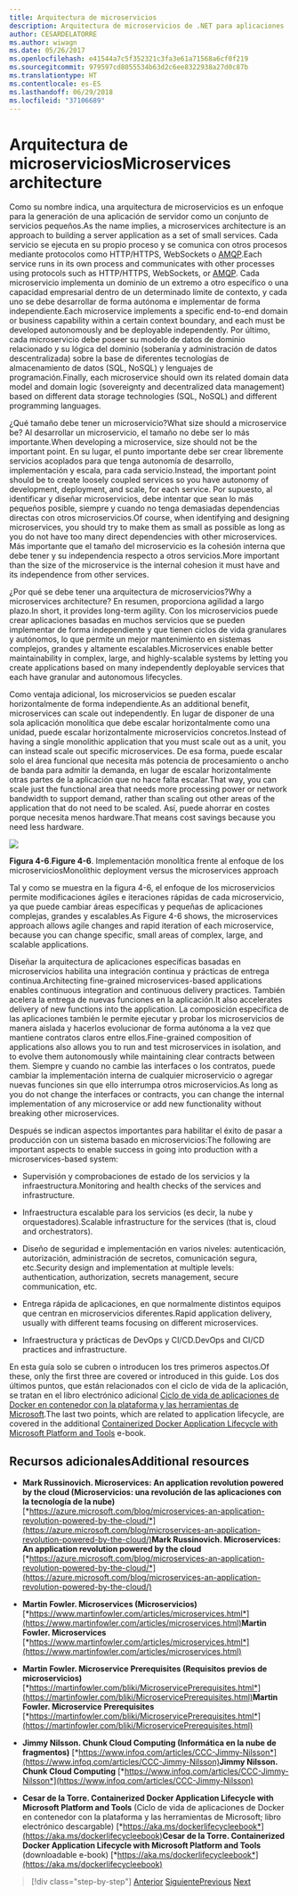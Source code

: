 ```yaml
---
title: Arquitectura de microservicios
description: Arquitectura de microservicios de .NET para aplicaciones .NET en contenedor | Arquitectura de microservicios
author: CESARDELATORRE
ms.author: wiwagn
ms.date: 05/26/2017
ms.openlocfilehash: e41544a7c5f352321c3fa3e61a71568a6cf0f219
ms.sourcegitcommit: 979597cd8055534b63d2c6ee8322938a27d0c87b
ms.translationtype: HT
ms.contentlocale: es-ES
ms.lasthandoff: 06/29/2018
ms.locfileid: "37106689"
---
```

# <a name="microservices-architecture"></a><span data-ttu-id="b7209-103">Arquitectura de microservicios</span><span class="sxs-lookup"><span data-stu-id="b7209-103">Microservices architecture</span></span>

<span data-ttu-id="b7209-104">Como su nombre indica, una arquitectura de microservicios es un enfoque para la generación de una aplicación de servidor como un conjunto de servicios pequeños.</span><span class="sxs-lookup"><span data-stu-id="b7209-104">As the name implies, a microservices architecture is an approach to building a server application as a set of small services.</span></span> <span data-ttu-id="b7209-105">Cada servicio se ejecuta en su propio proceso y se comunica con otros procesos mediante protocolos como HTTP/HTTPS, WebSockets o [AMQP](https://en.wikipedia.org/wiki/Advanced_Message_Queuing_Protocol).</span><span class="sxs-lookup"><span data-stu-id="b7209-105">Each service runs in its own process and communicates with other processes using protocols such as HTTP/HTTPS, WebSockets, or [AMQP](https://en.wikipedia.org/wiki/Advanced_Message_Queuing_Protocol).</span></span> <span data-ttu-id="b7209-106">Cada microservicio implementa un dominio de un extremo a otro específico o una capacidad empresarial dentro de un determinado límite de contexto, y cada uno se debe desarrollar de forma autónoma e implementar de forma independiente.</span><span class="sxs-lookup"><span data-stu-id="b7209-106">Each microservice implements a specific end-to-end domain or business capability within a certain context boundary, and each must be developed autonomously and be deployable independently.</span></span> <span data-ttu-id="b7209-107">Por último, cada microservicio debe poseer su modelo de datos de dominio relacionado y su lógica del dominio (soberanía y administración de datos descentralizada) sobre la base de diferentes tecnologías de almacenamiento de datos (SQL, NoSQL) y lenguajes de programación.</span><span class="sxs-lookup"><span data-stu-id="b7209-107">Finally, each microservice should own its related domain data model and domain logic (sovereignty and decentralized data management) based on different data storage technologies (SQL, NoSQL) and different programming languages.</span></span>

<span data-ttu-id="b7209-108">¿Qué tamaño debe tener un microservicio?</span><span class="sxs-lookup"><span data-stu-id="b7209-108">What size should a microservice be?</span></span> <span data-ttu-id="b7209-109">Al desarrollar un microservicio, el tamaño no debe ser lo más importante.</span><span class="sxs-lookup"><span data-stu-id="b7209-109">When developing a microservice, size should not be the important point.</span></span> <span data-ttu-id="b7209-110">En su lugar, el punto importante debe ser crear libremente servicios acoplados para que tenga autonomía de desarrollo, implementación y escala, para cada servicio.</span><span class="sxs-lookup"><span data-stu-id="b7209-110">Instead, the important point should be to create loosely coupled services so you have autonomy of development, deployment, and scale, for each service.</span></span> <span data-ttu-id="b7209-111">Por supuesto, al identificar y diseñar microservicios, debe intentar que sean lo más pequeños posible, siempre y cuando no tenga demasiadas dependencias directas con otros microservicios.</span><span class="sxs-lookup"><span data-stu-id="b7209-111">Of course, when identifying and designing microservices, you should try to make them as small as possible as long as you do not have too many direct dependencies with other microservices.</span></span> <span data-ttu-id="b7209-112">Más importante que el tamaño del microservicio es la cohesión interna que debe tener y su independencia respecto a otros servicios.</span><span class="sxs-lookup"><span data-stu-id="b7209-112">More important than the size of the microservice is the internal cohesion it must have and its independence from other services.</span></span>

<span data-ttu-id="b7209-113">¿Por qué se debe tener una arquitectura de microservicios?</span><span class="sxs-lookup"><span data-stu-id="b7209-113">Why a microservices architecture?</span></span> <span data-ttu-id="b7209-114">En resumen, proporciona agilidad a largo plazo.</span><span class="sxs-lookup"><span data-stu-id="b7209-114">In short, it provides long-term agility.</span></span> <span data-ttu-id="b7209-115">Con los microservicios puede crear aplicaciones basadas en muchos servicios que se pueden implementar de forma independiente y que tienen ciclos de vida granulares y autónomos, lo que permite un mejor mantenimiento en sistemas complejos, grandes y altamente escalables.</span><span class="sxs-lookup"><span data-stu-id="b7209-115">Microservices enable better maintainability in complex, large, and highly-scalable systems by letting you create applications based on many independently deployable services that each have granular and autonomous lifecycles.</span></span>

<span data-ttu-id="b7209-116">Como ventaja adicional, los microservicios se pueden escalar horizontalmente de forma independiente.</span><span class="sxs-lookup"><span data-stu-id="b7209-116">As an additional benefit, microservices can scale out independently.</span></span> <span data-ttu-id="b7209-117">En lugar de disponer de una sola aplicación monolítica que debe escalar horizontalmente como una unidad, puede escalar horizontalmente microservicios concretos.</span><span class="sxs-lookup"><span data-stu-id="b7209-117">Instead of having a single monolithic application that you must scale out as a unit, you can instead scale out specific microservices.</span></span> <span data-ttu-id="b7209-118">De esa forma, puede escalar solo el área funcional que necesita más potencia de procesamiento o ancho de banda para admitir la demanda, en lugar de escalar horizontalmente otras partes de la aplicación que no hace falta escalar.</span><span class="sxs-lookup"><span data-stu-id="b7209-118">That way, you can scale just the functional area that needs more processing power or network bandwidth to support demand, rather than scaling out other areas of the application that do not need to be scaled.</span></span> <span data-ttu-id="b7209-119">Así, puede ahorrar en costes porque necesita menos hardware.</span><span class="sxs-lookup"><span data-stu-id="b7209-119">That means cost savings because you need less hardware.</span></span>

![](./media/image6.png)

<span data-ttu-id="b7209-120">**Figura 4-6**.</span><span class="sxs-lookup"><span data-stu-id="b7209-120">**Figure 4-6**.</span></span> <span data-ttu-id="b7209-121">Implementación monolítica frente al enfoque de los microservicios</span><span class="sxs-lookup"><span data-stu-id="b7209-121">Monolithic deployment versus the microservices approach</span></span>

<span data-ttu-id="b7209-122">Tal y como se muestra en la figura 4-6, el enfoque de los microservicios permite modificaciones ágiles e iteraciones rápidas de cada microservicio, ya que puede cambiar áreas específicas y pequeñas de aplicaciones complejas, grandes y escalables.</span><span class="sxs-lookup"><span data-stu-id="b7209-122">As Figure 4-6 shows, the microservices approach allows agile changes and rapid iteration of each microservice, because you can change specific, small areas of complex, large, and scalable applications.</span></span>

<span data-ttu-id="b7209-123">Diseñar la arquitectura de aplicaciones específicas basadas en microservicios habilita una integración continua y prácticas de entrega continua.</span><span class="sxs-lookup"><span data-stu-id="b7209-123">Architecting fine-grained microservices-based applications enables continuous integration and continuous delivery practices.</span></span> <span data-ttu-id="b7209-124">También acelera la entrega de nuevas funciones en la aplicación.</span><span class="sxs-lookup"><span data-stu-id="b7209-124">It also accelerates delivery of new functions into the application.</span></span> <span data-ttu-id="b7209-125">La composición específica de las aplicaciones también le permite ejecutar y probar los microservicios de manera aislada y hacerlos evolucionar de forma autónoma a la vez que mantiene contratos claros entre ellos.</span><span class="sxs-lookup"><span data-stu-id="b7209-125">Fine-grained composition of applications also allows you to run and test microservices in isolation, and to evolve them autonomously while maintaining clear contracts between them.</span></span> <span data-ttu-id="b7209-126">Siempre y cuando no cambie las interfaces o los contratos, puede cambiar la implementación interna de cualquier microservicio o agregar nuevas funciones sin que ello interrumpa otros microservicios.</span><span class="sxs-lookup"><span data-stu-id="b7209-126">As long as you do not change the interfaces or contracts, you can change the internal implementation of any microservice or add new functionality without breaking other microservices.</span></span>

<span data-ttu-id="b7209-127">Después se indican aspectos importantes para habilitar el éxito de pasar a producción con un sistema basado en microservicios:</span><span class="sxs-lookup"><span data-stu-id="b7209-127">The following are important aspects to enable success in going into production with a microservices-based system:</span></span>

-   <span data-ttu-id="b7209-128">Supervisión y comprobaciones de estado de los servicios y la infraestructura.</span><span class="sxs-lookup"><span data-stu-id="b7209-128">Monitoring and health checks of the services and infrastructure.</span></span>

-   <span data-ttu-id="b7209-129">Infraestructura escalable para los servicios (es decir, la nube y orquestadores).</span><span class="sxs-lookup"><span data-stu-id="b7209-129">Scalable infrastructure for the services (that is, cloud and orchestrators).</span></span>

-   <span data-ttu-id="b7209-130">Diseño de seguridad e implementación en varios niveles: autenticación, autorización, administración de secretos, comunicación segura, etc.</span><span class="sxs-lookup"><span data-stu-id="b7209-130">Security design and implementation at multiple levels: authentication, authorization, secrets management, secure communication, etc.</span></span>

-   <span data-ttu-id="b7209-131">Entrega rápida de aplicaciones, en que normalmente distintos equipos que centran en microservicios diferentes.</span><span class="sxs-lookup"><span data-stu-id="b7209-131">Rapid application delivery, usually with different teams focusing on different microservices.</span></span>

-   <span data-ttu-id="b7209-132">Infraestructura y prácticas de DevOps y CI/CD.</span><span class="sxs-lookup"><span data-stu-id="b7209-132">DevOps and CI/CD practices and infrastructure.</span></span>

<span data-ttu-id="b7209-133">En esta guía solo se cubren o introducen los tres primeros aspectos.</span><span class="sxs-lookup"><span data-stu-id="b7209-133">Of these, only the first three are covered or introduced in this guide.</span></span> <span data-ttu-id="b7209-134">Los dos últimos puntos, que están relacionados con el ciclo de vida de la aplicación, se tratan en el libro electrónico adicional [Ciclo de vida de aplicaciones de Docker en contenedor con la plataforma y las herramientas de Microsoft](https://aka.ms/dockerlifecycleebook).</span><span class="sxs-lookup"><span data-stu-id="b7209-134">The last two points, which are related to application lifecycle, are covered in the additional [Containerized Docker Application Lifecycle with Microsoft Platform and Tools](https://aka.ms/dockerlifecycleebook) e-book.</span></span>

## <a name="additional-resources"></a><span data-ttu-id="b7209-135">Recursos adicionales</span><span class="sxs-lookup"><span data-stu-id="b7209-135">Additional resources</span></span>

-   <span data-ttu-id="b7209-136">**Mark Russinovich. Microservices: An application revolution powered by the cloud (Microservicios: una revolución de las aplicaciones con la tecnología de la nube)**
    [*https://azure.microsoft.com/blog/microservices-an-application-revolution-powered-by-the-cloud/*](https://azure.microsoft.com/blog/microservices-an-application-revolution-powered-by-the-cloud/)</span><span class="sxs-lookup"><span data-stu-id="b7209-136">**Mark Russinovich. Microservices: An application revolution powered by the cloud**
[*https://azure.microsoft.com/blog/microservices-an-application-revolution-powered-by-the-cloud/*](https://azure.microsoft.com/blog/microservices-an-application-revolution-powered-by-the-cloud/)</span></span>

-   <span data-ttu-id="b7209-137">**Martin Fowler. Microservices (Microservicios)**
    [*https://www.martinfowler.com/articles/microservices.html*](https://www.martinfowler.com/articles/microservices.html)</span><span class="sxs-lookup"><span data-stu-id="b7209-137">**Martin Fowler. Microservices**
[*https://www.martinfowler.com/articles/microservices.html*](https://www.martinfowler.com/articles/microservices.html)</span></span>

-   <span data-ttu-id="b7209-138">**Martin Fowler. Microservice Prerequisites (Requisitos previos de microservicios)**
    [*https://martinfowler.com/bliki/MicroservicePrerequisites.html*](https://martinfowler.com/bliki/MicroservicePrerequisites.html)</span><span class="sxs-lookup"><span data-stu-id="b7209-138">**Martin Fowler. Microservice Prerequisites**
[*https://martinfowler.com/bliki/MicroservicePrerequisites.html*](https://martinfowler.com/bliki/MicroservicePrerequisites.html)</span></span>

-   <span data-ttu-id="b7209-139">**Jimmy Nilsson. Chunk Cloud Computing (Informática en la nube de fragmentos)**
    [*https://www.infoq.com/articles/CCC-Jimmy-Nilsson*](https://www.infoq.com/articles/CCC-Jimmy-Nilsson)</span><span class="sxs-lookup"><span data-stu-id="b7209-139">**Jimmy Nilsson. Chunk Cloud Computing**
[*https://www.infoq.com/articles/CCC-Jimmy-Nilsson*](https://www.infoq.com/articles/CCC-Jimmy-Nilsson)</span></span>

-   <span data-ttu-id="b7209-140">**Cesar de la Torre. Containerized Docker Application Lifecycle with Microsoft Platform and Tools** (Ciclo de vida de aplicaciones de Docker en contenedor con la plataforma y las herramientas de Microsoft; libro electrónico descargable) [*https://aka.ms/dockerlifecycleebook*](https://aka.ms/dockerlifecycleebook)</span><span class="sxs-lookup"><span data-stu-id="b7209-140">**Cesar de la Torre. Containerized Docker Application Lifecycle with Microsoft Platform and Tools** (downloadable e-book) [*https://aka.ms/dockerlifecycleebook*](https://aka.ms/dockerlifecycleebook)</span></span>




>[!div class="step-by-step"]
<span data-ttu-id="b7209-141">[Anterior](service-oriented-architecture.md)
[Siguiente](data-sovereignty-per-microservice.md)</span><span class="sxs-lookup"><span data-stu-id="b7209-141">[Previous](service-oriented-architecture.md)
[Next](data-sovereignty-per-microservice.md)</span></span>
